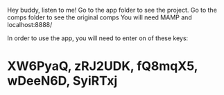 Hey buddy, listen to me!
Go to the app folder to see the project.
Go to the comps folder to see the original comps
You will need MAMP and localhost:8888/

In order to use the app, you will need to enter on of these keys:

XW6PyaQ, 
zRJ2UDK, 
fQ8mqX5, 
wDeeN6D, 
SyiRTxj
===

